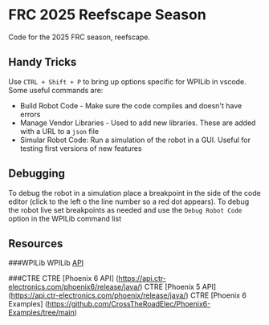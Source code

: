 # FRC 2025 Reefscape Season
Code for the 2025 FRC season, reefscape. 

## Handy Tricks
Use `CTRL + Shift + P` to bring up options specific for WPILib in vscode. Some useful commands are:
- Build Robot Code - Make sure the code compiles and doesn't have errors
- Manage Vendor Libraries - Used to add new libraries. These are added with a URL to a `json` file 
- Simular Robot Code: Run a simulation of the robot in a GUI. Useful for testing first versions of new features

## Debugging
To debug the robot in a simulation place a breakpoint in the side of the code editor (click to the left o the line number so a red dot appears). To debug the robot live set breakpoints as needed and use the `Debug Robot Code` option in the WPILib command list


## Resources
###WPILib
WPILib [API](https://docs.wpilib.org/en/stable/?_gl=1*kx0ixm*_gcl_au*OTY1Mzk5MjAxLjE3Mzg4ODY3MTQ.*_ga*MTYzMjU3MTY0NC4xNzM4ODg2NzE0*_ga_RE35PKQB7J*MTczOTExMTU4Mi4yLjEuMTczOTExMTU5MS41MS4wLjA.)

###CTRE
CTRE [Phoenix 6 API] (https://api.ctr-electronics.com/phoenix6/release/java/)
CTRE [Phoenix 5 API] (https://api.ctr-electronics.com/phoenix/release/java/)
CTRE [Phoenix 6 Examples] (https://github.com/CrossTheRoadElec/Phoenix6-Examples/tree/main)

